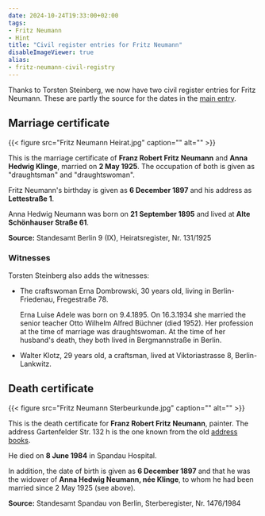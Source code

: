 ```yaml
---
date: 2024-10-24T19:33:00+02:00
tags:
- Fritz Neumann
- Hint
title: "Civil register entries for Fritz Neumann"
disableImageViewer: true
alias:
- fritz-neumann-civil-registry
---
```


Thanks to Torsten Steinberg, we now have two civil register entries for Fritz Neumann. These are partly the source for the dates in the [main entry](/post/fritz-neumann-spandauer-volksblatt-19-2-1972/).

## Marriage certificate

{{< figure src="Fritz Neumann Heirat.jpg" caption="" alt="" >}}

This is the marriage certificate of **Franz Robert Fritz Neumann** and **Anna Hedwig Klinge**, married on **2 May 1925**. The occupation of both is given as "draughtsman" and "draughtswoman".

Fritz Neumann's birthday is given as **6 December 1897** and his address as **Lettestraße 1**.

Anna Hedwig Neumann was born on **21 September 1895** and lived at **Alte Schönhauser Straße 61**.

**Source:** Standesamt Berlin 9 (IX), Heiratsregister, Nr. 131/1925

### Witnesses

Torsten Steinberg also adds the witnesses:
* The craftswoman Erna Dombrowski, 30 years old, living in Berlin-Friedenau, Fregestraße 78.

  Erna Luise Adele was born on 9.4.1895. On 16.3.1934 she married the senior teacher Otto Wilhelm Alfred Büchner (died 1952). Her profession at the time of marriage was draughtswoman. At the time of her husband's death, they both lived in Bergmannstraße in Berlin.
* Walter Klotz, 29 years old, a craftsman, lived at Viktoriastrasse 8, Berlin-Lankwitz.

## Death certificate

{{< figure src="Fritz Neumann Sterbeurkunde.jpg" caption="" alt="" >}}

This is the death certificate for **Franz Robert Fritz Neumann**, painter. The address Gartenfelder Str. 132 h is the one known from the old [address books](/post/fritz-neumann-address-book-berlin/).

He died on **8 June 1984** in Spandau Hospital.

In addition, the date of birth is given as **6 December 1897** and that he was the widower of **Anna Hedwig Neumann, née Klinge**, to whom he had been married since 2 May 1925 (see above).

**Source:** Standesamt Spandau von Berlin, Sterberegister, Nr. 1476/1984
